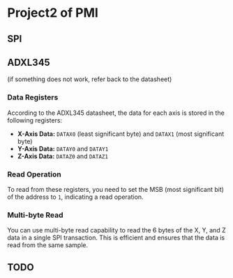 # Project2 of PMI

## SPI




## ADXL345
(if something does not work, refer back to the datasheet)
### Data Registers

According to the ADXL345 datasheet, the data for each axis is stored in the following registers:

- **X-Axis Data:** `DATAX0` (least significant byte) and `DATAX1` (most significant byte)
- **Y-Axis Data:** `DATAY0` and `DATAY1`
- **Z-Axis Data:** `DATAZ0` and `DATAZ1`

### Read Operation

To read from these registers, you need to set the MSB (most significant bit) of the address to `1`, indicating a read operation.

### Multi-byte Read

You can use multi-byte read capability to read the 6 bytes of the X, Y, and Z data in a single SPI transaction. This is efficient and ensures that the data is read from the same sample.



## TODO
